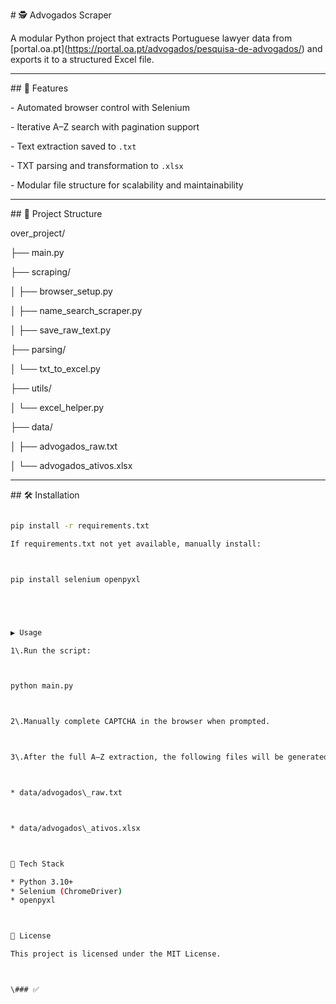 \# 🕵️ Advogados Scraper



A modular Python project that extracts Portuguese lawyer data from \[portal.oa.pt](https://portal.oa.pt/advogados/pesquisa-de-advogados/) and exports it to a structured Excel file.



---



\## 🚀 Features



\- Automated browser control with Selenium

\- Iterative A–Z search with pagination support

\- Text extraction saved to `.txt`

\- TXT parsing and transformation to `.xlsx`

\- Modular file structure for scalability and maintainability



---



\## 📂 Project Structure



over\_project/

├── main.py

├── scraping/

│ ├── browser\_setup.py

│ ├── name\_search\_scraper.py

│ ├── save\_raw\_text.py

├── parsing/

│ └── txt\_to\_excel.py

├── utils/

│ └── excel\_helper.py

├── data/

│ ├── advogados\_raw.txt

│ └── advogados\_ativos.xlsx





---



\## 🛠 Installation



```bash

pip install -r requirements.txt

If requirements.txt not yet available, manually install:



pip install selenium openpyxl





▶️ Usage

1\.Run the script:



python main.py



2\.Manually complete CAPTCHA in the browser when prompted.



3\.After the full A–Z extraction, the following files will be generated:



* data/advogados\_raw.txt



* data/advogados\_ativos.xlsx



🧠 Tech Stack

* Python 3.10+
* Selenium (ChromeDriver)
* openpyxl



📄 License

This project is licensed under the MIT License.



\### ✅

